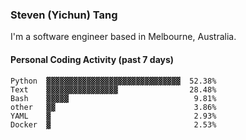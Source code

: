 ### Steven (Yichun) Tang

I'm a software engineer based in Melbourne, Australia.

#### Personal Coding Activity (past 7 days)
```
Python  ▓▓▓▓▓▓▓▓▓▓▓▓▓▓▓▓▓▓▓▓▓▓▓▓▓▓▓▓▓▓  52.38%
Text    ▓▓▓▓▓▓▓▓▓▓▓▓▓▓▓▓                28.48%
Bash    ▓▓▓▓▓                            9.81%
other   ▓▓                               3.86%
YAML    ▓                                2.93%
Docker  ▓                                2.53%
```
